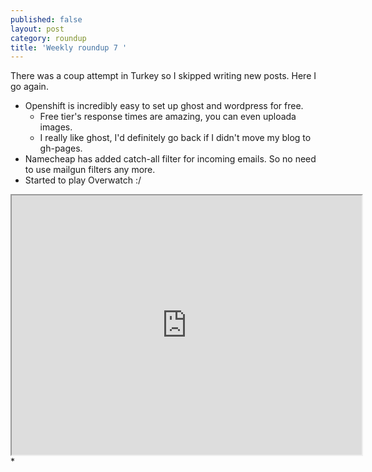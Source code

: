 ```yaml
---
published: false
layout: post
category: roundup
title: 'Weekly roundup 7 '
---
```

There was a coup attempt in Turkey so I skipped writing new posts. Here I go again.

* Openshift is incredibly easy to set up ghost and wordpress for free.
  * Free tier's response times are amazing, you can even uploada images.
  * I really like ghost, I'd definitely go back if I didn't move my blog to gh-pages.
* Namecheap has added catch-all filter for incoming emails. So no need to use mailgun filters any more.
* Started to play Overwatch :/
<iframe width="560" height="415" src="https://www.youtube.com/watch?v=oJ09xdxzIJQ">frameborder="0" allowfullscreen</iframe>
* 

